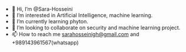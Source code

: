 - 👋 Hi, I’m @Sara-Hosseini
- 👀 I’m interested in Artificial Intelligence, machine learning.
- 🌱 I’m currently learning phyton.
- 💞️ I’m looking to collaborate on security and machine learning project.
- 📫 How to reach me sarahosseinigh@gmail.com and +989143961567(whatsapp)

<!---
Sara-Hosseini/Sara-Hosseini is a ✨ special ✨ repository because its `README.md` (this file) appears on your GitHub profile.
You can click the Preview link to take a look at your changes.
--->
